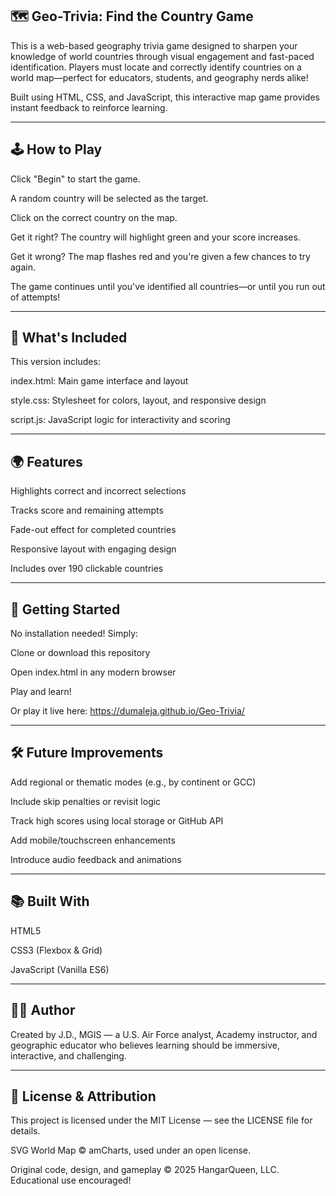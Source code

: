 ## 🗺️ Geo-Trivia: Find the Country Game

This is a web-based geography trivia game designed to sharpen your knowledge of world countries through visual engagement and fast-paced identification. Players must locate and correctly identify countries on a world map—perfect for educators, students, and geography nerds alike!

Built using HTML, CSS, and JavaScript, this interactive map game provides instant feedback to reinforce learning.

--- 

## 🕹️ How to Play
Click "Begin" to start the game.

A random country will be selected as the target.

Click on the correct country on the map.

Get it right? The country will highlight green and your score increases.

Get it wrong? The map flashes red and you're given a few chances to try again.

The game continues until you've identified all countries—or until you run out of attempts!

---

## 📁 What's Included
This version includes:

index.html: Main game interface and layout

style.css: Stylesheet for colors, layout, and responsive design

script.js: JavaScript logic for interactivity and scoring

---

## 🌍 Features
Highlights correct and incorrect selections

Tracks score and remaining attempts

Fade-out effect for completed countries

Responsive layout with engaging design

Includes over 190 clickable countries

---

## 🚀 Getting Started
No installation needed! Simply:

Clone or download this repository

Open index.html in any modern browser

Play and learn!

Or play it live here: https://dumaleja.github.io/Geo-Trivia/

---

## 🛠️ Future Improvements
Add regional or thematic modes (e.g., by continent or GCC)

Include skip penalties or revisit logic

Track high scores using local storage or GitHub API

Add mobile/touchscreen enhancements

Introduce audio feedback and animations

---

## 📚 Built With
HTML5

CSS3 (Flexbox & Grid)

JavaScript (Vanilla ES6)

---

## 👨‍🏫 Author
Created by J.D., MGIS — a U.S. Air Force analyst, Academy instructor, and geographic educator who believes learning should be immersive, interactive, and challenging.

---

## 📝 License & Attribution
This project is licensed under the MIT License — see the LICENSE file for details.

SVG World Map © amCharts, used under an open license.

Original code, design, and gameplay © 2025 HangarQueen, LLC. Educational use encouraged!
